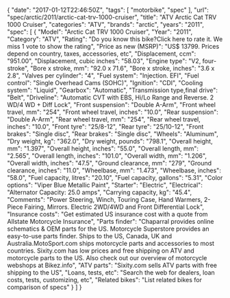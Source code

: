 {
    "date": "2017-01-12T22:46:50Z",
    "tags": [
        "motorbike",
        "spec"
    ],
    "url": "spec\/arctic\/2011\/arctic-cat-trv-1000-cruiser",
    "title": "ATV Arctic Cat TRV 1000 Cruiser",
    "categories": "ATV",
    "brands": "arctic",
    "years": "2011",
    "spec": [
        {
            "Model": "Arctic Cat TRV 1000 Cruiser",
            "Year": "2011",
            "Category": "ATV",
            "Rating": "Do you know this bike?Click here to rate it. We miss 1 vote to show the rating",
            "Price as new (MSRP)": "US$ 13799.   Prices depend on country, taxes, accessories, etc",
            "Displacement, ccm": "951.00",
            "Displacement, cubic inches": "58.03",
            "Engine type": "V2, four-stroke",
            "Bore x stroke, mm": "92.0 x 71.6",
            "Bore x stroke, inches": "3.6 x 2.8",
            "Valves per cylinder": "4",
            "Fuel system": "Injection. EFI",
            "Fuel control": "Single Overhead Cams (SOHC)",
            "Ignition": "CDI",
            "Cooling system": "Liquid",
            "Gearbox": "Automatic",
            "Transmission type,final drive": "Belt",
            "Driveline": "Automatic CVT with EBS, Hi\/Lo Range and Reverse. 2 WD\/4 WD + Diff Lock",
            "Front suspension": "Double A-Arm",
            "Front wheel travel, mm": "254",
            "Front wheel travel, inches": "10.0",
            "Rear suspension": "Double A-Arm",
            "Rear wheel travel, mm": "254",
            "Rear wheel travel, inches": "10.0",
            "Front tyre": "25\/8-12",
            "Rear tyre": "25\/10-12",
            "Front brakes": "Single disc",
            "Rear brakes": "Single disc",
            "Wheels": "Aluminum",
            "Dry weight, kg": "362.0",
            "Dry weight, pounds": "798.1",
            "Overall height, mm": "1.397",
            "Overall height, inches": "55.0",
            "Overall length, mm": "2.565",
            "Overall length, inches": "101.0",
            "Overall width, mm": "1.206",
            "Overall width, inches": "47.5",
            "Ground clearance, mm": "279",
            "Ground clearance, inches": "11.0",
            "Wheelbase, mm": "1.473",
            "Wheelbase, inches": "58.0",
            "Fuel capacity, litres": "20.10",
            "Fuel capacity, gallons": "5.31",
            "Color options": "Viper Blue Metallic Paint",
            "Starter": "Electric",
            "Electrical": "Alternator Capacity: 25.0 amps",
            "Carrying capacity, kg": "45.4",
            "Comments": "Power Steering, Winch, Touring Case, Hand Warmers, 2-Piece Fairing, Mirrors. Electric 2WD\/4WD and Front Differential Lock",
            "Insurance costs": "Get estimated US insurance cost with a quote from Allstate Motorcycle Insurance",
            "Parts finder": "Chaparral provides online schematics & OEM parts for the US.   Motorcycle Superstore provides an easy-to-use parts finder. Ships to the US, Canada, UK and Australia.MotoSport.com ships motorcycle parts and accessories to most countries.    Sixity.com has low prices and free shipping on ATV and motorcycle parts to the US. Also check out our overview of motorcycle webshops at Bikez.info",
            "ATV parts": "Sixity.com sells ATV parts with free shipping to the US",
            "Loans, tests, etc": "Search the web for dealers, loan costs, tests, customizing, etc",
            "Related bikes": "List related bikes for comparison of specs"
        }
    ]
}